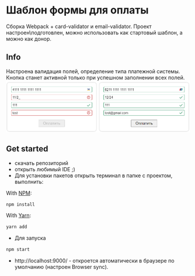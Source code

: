 # Шаблон формы для оплаты

Сборка Webpack + card-validator и email-validator. Проект настроен\подготовлен, можно использовать как стартовый шаблон, а можно как донор.
## Info
Настроена валидация полей, определение типа платежной системы. Кнопка станет активной только при успешном заполнении всех полей. 
![Пример](test.jpg "Пример")

## Get started 
* скачать репозиторий
* открыть любимый IDE ;)
* Для установки пакетов открыть терминал в папке с проектом, выполнить:

With [NPM](https://www.npmjs.com/package/choices.js):

```zsh
npm install
```
With [Yarn](https://yarnpkg.com/):

```zsh
yarn add
```
* Для запуска
```zsh
npm start
```
* http://localhost:9000/ - откроется автоматически в браузере по умолчанию (настроен Browser sync).
